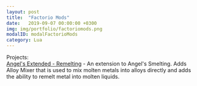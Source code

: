 ```yaml
---
layout: post
title:  "Factorio Mods"
date:   2019-09-07 00:00:00 +0300
img: img/portfolio/factoriomods.png
modalID: modalFactorioMods
category: Lua
---
```

Projects:  
[Angel's Extended - Remelting](https://mods.factorio.com/mod/angelsextended-remelting) - An extension to Angel's Smelting. Adds Alloy Mixer that is used to mix molten metals into alloys directly and adds the ability to remelt metal into molten liquids.  
